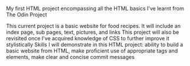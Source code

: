 My first HTML project encompassing all the HTML basics I've learnt from The Odin Project

This current project is a basic website for food recipes. It will include an index page, sub pages, text, pictures, and links
This project will also be revisited once I've acquired knowledge of CSS to further improve it stylistically
Skills I will demonstrate in this HTML project: ability to build a basic website from HTML, make proficient use of appropriate tags and elements, make clear and concise commit messages
